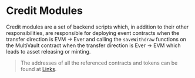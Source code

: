# Credit Modules

Credit modules are a set of backend scripts which, in addition to their other responsibilities, are responsible for deploying event contracts when the transfer direction is EVM -> Ever and calling the `saveWithdraw` functions on the MultiVault contract when the transfer direction is Ever -> EVM which leads to asset releasing or minting.

> The addresses of all the referenced contracts and tokens can be found at [Links](./addresses.md).